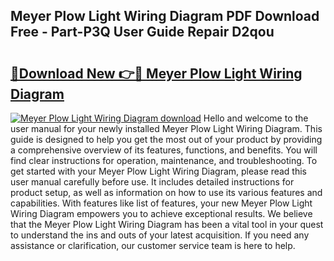 ## Meyer Plow Light Wiring Diagram PDF Download Free - Part-P3Q User Guide Repair D2qou

# <h2><a href="http://dfivbyd.blite.top/?on=Meyer+Plow+Light+Wiring+Diagram">🔗Download New 👉🔴 Meyer Plow Light Wiring Diagram</a></h2>

[![Meyer Plow Light Wiring Diagram download](https://i.imgur.com/lujVjoI.png)](http://dfivbyd.blite.top/?on=Meyer+Plow+Light+Wiring+Diagram)
Hello and welcome to the user manual for your newly installed Meyer Plow Light Wiring Diagram. This guide is designed to help you get the most out of your product by providing a comprehensive overview of its features, functions, and benefits. You will find clear instructions for operation, maintenance, and troubleshooting. To get started with your Meyer Plow Light Wiring Diagram, please read this user manual carefully before use. It includes detailed instructions for product setup, as well as information on how to use its various features and capabilities. With features like list of features, your new Meyer Plow Light Wiring Diagram empowers you to achieve exceptional results. We believe that the Meyer Plow Light Wiring Diagram has been a vital tool in your quest to understand the ins and outs of your latest acquisition. If you need any assistance or clarification, our customer service team is here to help.
